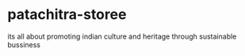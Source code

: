# patachitra-storee
its all about promoting indian culture and heritage  through sustainable bussiness
